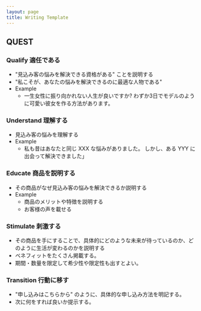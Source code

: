 ```yaml
---
layout: page
title: Writing Template
---
```


## QUEST

### Qualify 適任である

* "見込み客の悩みを解決できる資格がある" ことを説明する
* "私こそが、あなたの悩みを解決できるのに最適な人物である"
* Example
    * 一生女性に振り向かれない人生が良いですか? わずか3日でモデルのように可愛い彼女を作る方法があります。

### Understand 理解する

* 見込み客の悩みを理解する
* Example
    * 私も昔はあなたと同じ XXX な悩みがありました。 しかし、ある YYY に出会って解決できました」

### Educate 商品を説明する

* その商品がなぜ見込み客の悩みを解決できるか説明する
* Example
    * 商品のメリットや特徴を説明する
    * お客様の声を載せる

### Stimulate 刺激する

* その商品を手にすることで、具体的にどのような未来が待っているのか、どのように生活が変わるのかを説明する
* ベネフィットをたくさん掲載する。 
* 期間・数量を限定して希少性や限定性も出すとよい。

### Transition 行動に移す

* "申し込みはこちらから" のように、具体的な申し込み方法を明記する。
* 次に何をすれば良いか提示する。
